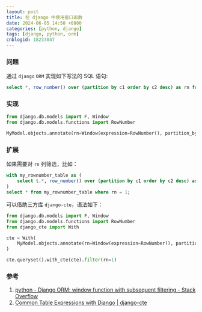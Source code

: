 ```yaml
---
layout: post
title: 在 django 中使用窗口函数
date: 2024-06-05 14:50 +0800
categories: [python, django]
tags: [django, python, orm]
cnblogid: 18233047
---
```

### 问题

通过 `django` `ORM` 实现如下写法的 SQL 语句:

```sql
select *, row_number() over (partition by c1 order by c2 desc) as rn from my_table
```



### 实现

```python
from django.db.models import F, Window
from django.db.models.functions import RowNumber

MyModel.objects.annotate(rn=Window(expression=RowNumber(), partition_by=[F('c1')], order_by=F('c2').desc()))
```



### 扩展

如果需要对 `rn` 列筛选，比如：

```sql
with my_rownumber_table as (
	select t.*, row_number() over (partition by c1 order by c2 desc) as rn from my_table t
)
select * from my_rownumber_table where rn = 1;
```

可以借助三方库 `django-cte`，语法如下：

```python
from django.db.models import F, Window
from django.db.models.functions import RowNumber
from django_cte import With

cte = With(
    MyModel.objects.annotate(rn=Window(expression=RowNumber(), partition_by=[F('c1')], order_by=F('c2').desc()))
)

cte.queryset().with_cte(cte).filter(rn=1)
```



### 参考

1. [python - Django ORM: window function with subsequent filtering - Stack Overflow](https://stackoverflow.com/questions/51517349/django-orm-window-function-with-subsequent-filtering)
2. [Common Table Expressions with Django | django-cte](https://dimagi.github.io/django-cte/)


